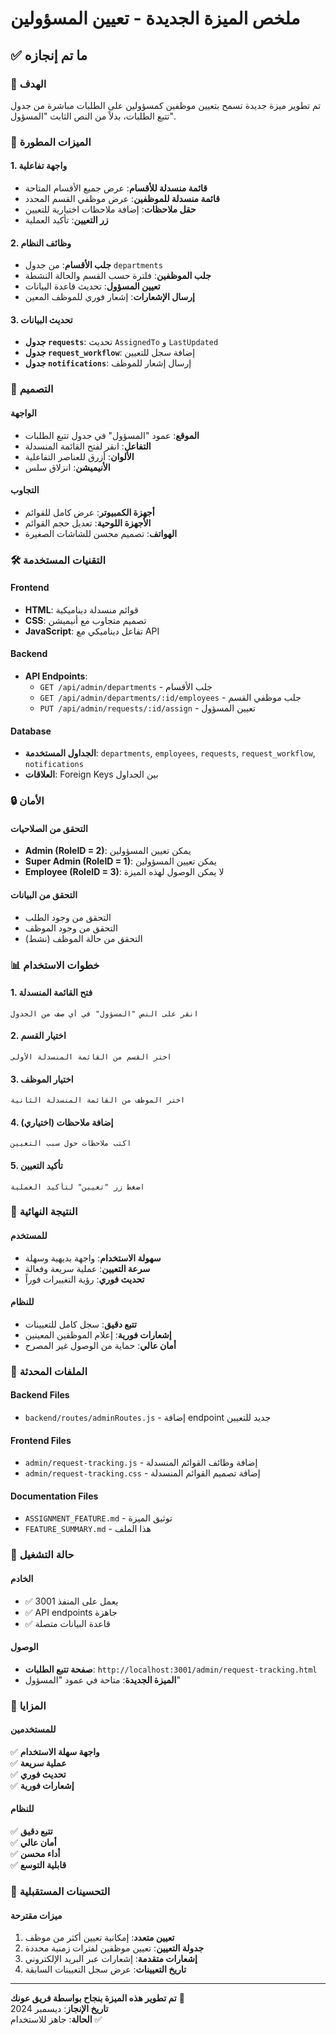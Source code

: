 # ملخص الميزة الجديدة - تعيين المسؤولين

## ✅ ما تم إنجازه

### 🎯 الهدف
تم تطوير ميزة جديدة تسمح بتعيين موظفين كمسؤولين على الطلبات مباشرة من جدول تتبع الطلبات، بدلاً من النص الثابت "المسؤول".

### 🔧 الميزات المطورة

#### 1. واجهة تفاعلية
- **قائمة منسدلة للأقسام**: عرض جميع الأقسام المتاحة
- **قائمة منسدلة للموظفين**: عرض موظفي القسم المحدد
- **حقل ملاحظات**: إضافة ملاحظات اختيارية للتعيين
- **زر التعيين**: تأكيد العملية

#### 2. وظائف النظام
- **جلب الأقسام**: من جدول `departments`
- **جلب الموظفين**: فلترة حسب القسم والحالة النشطة
- **تعيين المسؤول**: تحديث قاعدة البيانات
- **إرسال الإشعارات**: إشعار فوري للموظف المعين

#### 3. تحديث البيانات
- **جدول `requests`**: تحديث `AssignedTo` و `LastUpdated`
- **جدول `request_workflow`**: إضافة سجل للتعيين
- **جدول `notifications`**: إرسال إشعار للموظف

### 🎨 التصميم

#### الواجهة
- **الموقع**: عمود "المسؤول" في جدول تتبع الطلبات
- **التفاعل**: انقر لفتح القائمة المنسدلة
- **الألوان**: أزرق للعناصر التفاعلية
- **الأنيميشن**: انزلاق سلس

#### التجاوب
- **أجهزة الكمبيوتر**: عرض كامل للقوائم
- **الأجهزة اللوحية**: تعديل حجم القوائم
- **الهواتف**: تصميم محسن للشاشات الصغيرة

### 🛠️ التقنيات المستخدمة

#### Frontend
- **HTML**: قوائم منسدلة ديناميكية
- **CSS**: تصميم متجاوب مع أنيميشن
- **JavaScript**: تفاعل ديناميكي مع API

#### Backend
- **API Endpoints**:
  - `GET /api/admin/departments` - جلب الأقسام
  - `GET /api/admin/departments/:id/employees` - جلب موظفي القسم
  - `PUT /api/admin/requests/:id/assign` - تعيين المسؤول

#### Database
- **الجداول المستخدمة**: `departments`, `employees`, `requests`, `request_workflow`, `notifications`
- **العلاقات**: Foreign Keys بين الجداول

### 🔒 الأمان

#### التحقق من الصلاحيات
- **Admin (RoleID = 2)**: يمكن تعيين المسؤولين
- **Super Admin (RoleID = 1)**: يمكن تعيين المسؤولين
- **Employee (RoleID = 3)**: لا يمكن الوصول لهذه الميزة

#### التحقق من البيانات
- التحقق من وجود الطلب
- التحقق من وجود الموظف
- التحقق من حالة الموظف (نشط)

### 📊 خطوات الاستخدام

#### 1. فتح القائمة المنسدلة
```
انقر على النص "المسؤول" في أي صف من الجدول
```

#### 2. اختيار القسم
```
اختر القسم من القائمة المنسدلة الأولى
```

#### 3. اختيار الموظف
```
اختر الموظف من القائمة المنسدلة الثانية
```

#### 4. إضافة ملاحظات (اختياري)
```
اكتب ملاحظات حول سبب التعيين
```

#### 5. تأكيد التعيين
```
اضغط زر "تعيين" لتأكيد العملية
```

### 🎯 النتيجة النهائية

#### للمستخدم
- **سهولة الاستخدام**: واجهة بديهية وسهلة
- **سرعة التعيين**: عملية سريعة وفعالة
- **تحديث فوري**: رؤية التغييرات فوراً

#### للنظام
- **تتبع دقيق**: سجل كامل للتعيينات
- **إشعارات فورية**: إعلام الموظفين المعينين
- **أمان عالي**: حماية من الوصول غير المصرح

### 📁 الملفات المحدثة

#### Backend Files
- `backend/routes/adminRoutes.js` - إضافة endpoint جديد للتعيين

#### Frontend Files
- `admin/request-tracking.js` - إضافة وظائف القوائم المنسدلة
- `admin/request-tracking.css` - إضافة تصميم القوائم المنسدلة

#### Documentation Files
- `ASSIGNMENT_FEATURE.md` - توثيق الميزة
- `FEATURE_SUMMARY.md` - هذا الملف

### 🚀 حالة التشغيل

#### الخادم
- ✅ يعمل على المنفذ 3001
- ✅ API endpoints جاهزة
- ✅ قاعدة البيانات متصلة

#### الوصول
- **صفحة تتبع الطلبات**: `http://localhost:3001/admin/request-tracking.html`
- **الميزة الجديدة**: متاحة في عمود "المسؤول"

### 🎉 المزايا

#### للمستخدمين
✅ **واجهة سهلة الاستخدام**  
✅ **عملية سريعة**  
✅ **تحديث فوري**  
✅ **إشعارات فورية**  

#### للنظام
✅ **تتبع دقيق**  
✅ **أمان عالي**  
✅ **أداء محسن**  
✅ **قابلية التوسع**  

### 🔮 التحسينات المستقبلية

#### ميزات مقترحة
1. **تعيين متعدد**: إمكانية تعيين أكثر من موظف
2. **جدولة التعيين**: تعيين موظفين لفترات زمنية محددة
3. **إشعارات متقدمة**: إشعارات عبر البريد الإلكتروني
4. **تاريخ التعيينات**: عرض سجل التعيينات السابقة

---

**تم تطوير هذه الميزة بنجاح بواسطة فريق عونك** 🏥  
**تاريخ الإنجاز**: ديسمبر 2024  
**الحالة**: جاهز للاستخدام ✅
